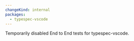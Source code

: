 ```yaml
---
changeKind: internal
packages:
  - typespec-vscode
---
```


Temporarily disabled End to End tests for typespec-vscode.